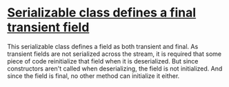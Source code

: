 # [Serializable class defines a final transient field](http://fb-contrib.sourceforge.net/bugdescriptions.html#NFF_NON_FUNCTIONAL_FIELD)

This serializable class defines a field as both transient and final. As transient fields
			are not serialized across the stream, it is required that some piece of code reinitialize that field
			when it is deserialized. But since constructors aren't called when deserializing, the field is not initialized.
			And since the field is final, no other method can initialize it either.